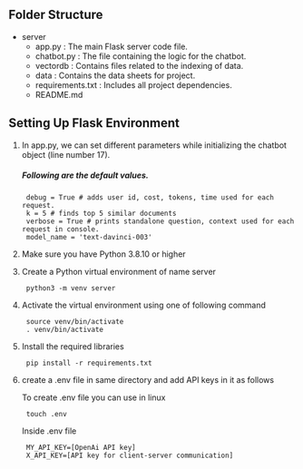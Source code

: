 ## Folder Structure

- server
    - app.py :  The main Flask server code file.
    - chatbot.py : The file containing the logic for the chatbot.
    - vectordb : Contains files related to the indexing of data.
    - data : Contains the data sheets for project.
    - requirements.txt : Includes all project dependencies.
    - README.md


## Setting Up Flask Environment

1. In app.py, we can set different parameters while initializing the chatbot object (line number 17).
        
    ##### Following are the default values.
        
        debug = True # adds user id, cost, tokens, time used for each request.
        k = 5 # finds top 5 similar documents
        verbose = True # prints standalone question, context used for each request in console.
        model_name = 'text-davinci-003'

2. Make sure you have Python 3.8.10 or higher

3. Create a Python virtual environment of name server

        python3 -m venv server

4. Activate the virtual environment using one of following command

        source venv/bin/activate 
        . venv/bin/activate

5. Install the required libraries

        pip install -r requirements.txt

6. create a .env file in same directory and add API keys in it as follows

    To create .env file you can use in linux

        touch .env

    Inside .env file

        MY_API_KEY=[OpenAi API key]
        X_API_KEY=[API key for client-server communication]